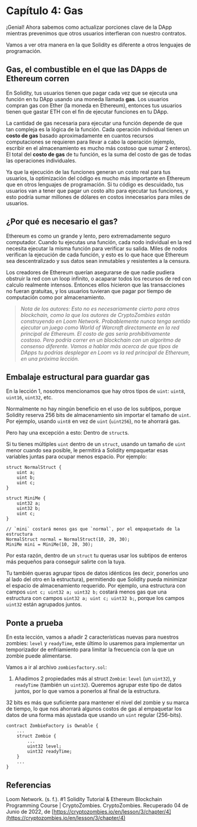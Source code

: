 # Capítulo 4: Gas

¡Genial! Ahora sabemos como actualizar porciones clave de la DApp mientras prevenimos que otros usuarios interfieran con nuestro contratos.

Vamos a ver otra manera en la que Solidity es diferente a otros lenguajes de programación.

## Gas, el combustible en el que las DApps de Ethereum corren

En Solidity, tus usuarios tienen que pagar cada vez que se ejecuta una función en tu DApp usando una moneda llamada **gas**. Los usuarios compran gas con Ether (la moneda en Ethereum), entonces tus usuarios tienen que gastar ETH con el fin de ejecutar funciones en tu DApp.

La cantidad de gas necesaria para ejecutar una función depende de que tan compleja es la lógica de la función. Cada operación individual tienen un **costo de gas** basado aproximadamente en cuantos recursos computaciones se requieren para llevar a cabo la operación (ejemplo, escribir en el almacenamiento es mucho más costoso que sumar 2 enteros). El total del **costo de gas** de tu función, es la suma del costo de gas de todas las operaciones individuales.

Ya que la ejecución de las funciones generan un costo real para tus usuarios, la optimización del código es mucho más importante en Ethereum que en otros lenguajes de programación. Si tu código es descuidado, tus usuarios van a tener que pagar un costo alto para ejecutar tus funciones, y esto podría sumar millones de dólares en costos innecesarios para miles de usuarios.

## ¿Por qué es necesario el gas?

Ethereum es como un grande y lento, pero extremadamente seguro computador. Cuando tu ejecutas una función, cada nodo individual en la red necesita ejecutar la misma función para verificar su salida. Miles de nodos verifican la ejecución de cada función, y esto es lo que hace que Ethereum sea descentralizado y sus datos sean inmutables y resistentes a la censura.

Los creadores de Ethereum querían asegurarse de que nadie pudiera obstruir la red con un loop infinito, o acaparar todos los recursos de red con calculo realmente intensos. Entonces ellos hicieron que las transacciones no fueran gratuitas, y los usuarios tuvieran que pagar por tiempo de computación como por almacenamiento.

> *Nota de los autores: Esto no es necesariamente cierto para otros blockchain, como la que los autores de CryptoZombies están construyendo en Loom Network. Probablemente nunca tenga sentido ejecutar un juego como World of Warcraft directamente en la red principal de Ethereum. El costo de gas sería prohibitivamente costoso. Pero podría correr en un blockchain con un algoritmo de consenso diferente. Vamos a hablar más acerca de que tipos de DApps tu podrías desplegar en Loom vs la red principal de Ethereum, en una próxima lección.*

## Embalaje estructural para guardar gas

En la lección 1, nosotros mencionamos que hay otros tipos de `uint`: `uint8`, `uint16`, `uint32`, etc.

Normalmente no hay ningún beneficio en el uso de los subtipos, porque Solidity reserva 256 bits de almacenamiento sin importar el tamaño de `uint`. Por ejemplo, usando `uint8` en vez de `uint` (`uint256`), no te ahorrará gas.

Pero hay una excepción a esto: Dentro de `struct`s.

Si tu tienes múltiples `uint` dentro de un `struct`, usando un tamaño de `uint` menor cuando sea posible, le permitirá a Solidity empaquetar esas variables juntas para ocupar menos espacio. Por ejemplo:

```sol
struct NormalStruct {
    uint a;
    uint b;
    uint c;
}

struct MiniMe {
    uint32 a;
    uint32 b;
    uint c;
}

// `mini` costará menos gas que `normal`, por el empaquetado de la estructura
NormalStruct normal = NormalStruct(10, 20, 30);
MiniMe mini = MiniMe(10, 20, 30);
```

Por esta razón, dentro de un `struct` tu queras usar los subtipos de enteros más pequeños para conseguir salirte con la tuya.

Tu también queras agrupar tipos de datos idénticos (es decir, ponerlos uno al lado del otro en la estructura), permitiendo que Solidity pueda minimizar el espacio de almacenamiento requerido. Por ejemplo, una estructura con campos `uint c; uint32 a; uint32 b;` costará menos gas que una estructura con campos `uint32 a; uint c; uint32 b;`, porque los campos `uint32` están agrupados juntos.

## Ponte a prueba

En esta lección, vamos a añadir 2 características nuevas para nuestros zombies: `level` y `readyTime`, este último lo usaremos para implementar un temporizador de enfriamiento para limitar la frecuencia con la que un zombie puede alimentarse.

Vamos a ir al archivo `zombiesfactory.sol`:

1. Añadimos 2 propiedades más al struct `Zombie`: `level` (un `uint32`), y `readyTime` (también un `uint32`). Queremos agrupar este tipo de datos juntos, por lo que vamos a ponerlos al final de la estructura.

32 bits es más que suficiente para mantener el nivel del zombie y su marca de tiempo, lo que nos ahorrará algunos costos de gas al empaquetar los datos de una forma más ajustada que usando un `uint` regular (256-bits).

```sol
contract ZombieFactory is Ownable {
    ...
    struct Zombie {
        ...
        uint32 level;
        uint32 readyTime;
    }
    ...
}
```

## Referencias

Loom Network. (s. f.). #1 Solidity Tutorial & Ethereum Blockchain Programming Course | CryptoZombies. CryptoZombies. Recuperado 04 de Junio de 2022, de [https://cryptozombies.io/en/lesson/3/chapter/4](https://cryptozombies.io/en/lesson/3/chapter/4)
